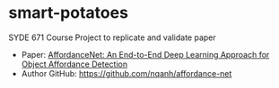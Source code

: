 # smart-potatoes
SYDE 671 Course Project to replicate and validate paper

- Paper: [AffordanceNet: An End-to-End Deep Learning Approach for Object Affordance Detection](https://arxiv.org/pdf/1709.07326.pdf)
- Author GitHub: https://github.com/nqanh/affordance-net 

